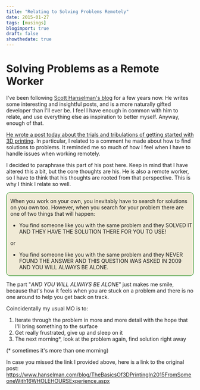 ```yaml
---
title: "Relating to Solving Problems Remotely"
date: 2015-01-27
tags: [musings]
blogimport: true
draft: false
showthedate: true
---
```


<h1>Solving Problems as a Remote Worker</h1> <p>I've been following <a href="http://www.hanselman.com/" target="_blank">Scott Hanselman's blog</a> for a few years now.  He writes some interesting and insightful posts, and is a more naturally gifted developer than I'll ever be.  I feel I have enough in common with him to relate, and use everything else as inspiration to better myself.  Anyway, enough of that. </p> <p><a href="https://www.hanselman.com/blog/TheBasicsOf3DPrintingIn2015FromSomeoneWith16WHOLEHOURSExperience.aspx" target="_blank">He wrote a post today about the trials and tribulations of getting started with 3D printing</a>.  In particular, I related to a comment he made about how to find solutions to problems.  It reminded me so much of how I feel when I have to handle issues when working remotely. </p> <p>I decided to paraphrase this part of his post here.  Keep in mind that I have altered this a bit, but the core thoughts are his.  He is also a remote worker, so I have to think that his thoughts are rooted from that perspective.  This is why I think I relate so well.</p> <div style=" border: #008000 1px solid; padding-left: 10px; border-radius: 10px; background-color: #F0EAD6;"><p>When you work on your own, you inevitably have to search for solutions on you own too.  However, when you search for your problem there are one of two things that will happen: </p> <p><ul><li>You find someone like you with the same problem and they SOLVED IT AND THEY HAVE THE SOLUTION THERE FOR YOU TO USE!</li></ul>or <ul><li>You find someone like you with the same problem and they NEVER FOUND THE ANSWER AND THIS QUESTION WAS ASKED IN 2009 AND YOU WILL ALWAYS BE ALONE.</li></ul></p></div> <p>The part "<i>AND YOU WILL ALWAYS BE ALONE</i>" just makes me smile, because that's how it feels when you are stuck on a problem and there is no one around to help you get back on track. </p> <p>Coincidentally my usual MO is to: <ol><li>Iterate through the problem in more and more detail with the hope that I'll bring something to the surface</li><li>Get really frustrated, give up and sleep on it</li><li>The next morning*, look at the problem again, find solution right away</li></ol></p> <p>(* sometimes it's more than one morning)</p> <p>In case you missed the link I provided above, here is a link to the original post:<br /><a target="_blank" href="https://www.hanselman.com/blog/TheBasicsOf3DPrintingIn2015FromSomeoneWith16WHOLEHOURSExperience.aspx">https://www.hanselman.com/blog/TheBasicsOf3DPrintingIn2015FromSomeoneWith16WHOLEHOURSExperience.aspx</a></p>

